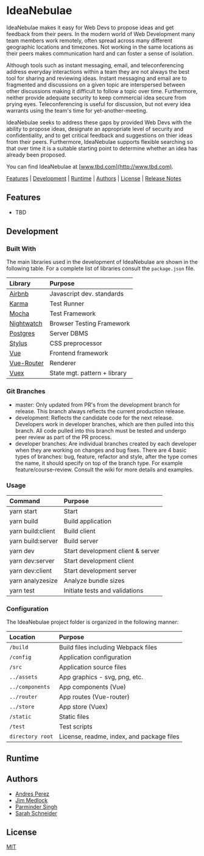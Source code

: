 # IdeaNebulae

IdeaNebulae makes it easy for Web Devs to propose ideas and  get feedback from
their peers. In the modern world of Web Development many team members work
remotely, often spread across many different geographic locations and
timezones. Not working in the same locations as their peers makes communication
hard and can foster a sense of isolation. 

Although tools such as instant messaging, email, and teleconferencing address
everyday interactions within a team they are not always the best tool for
sharing and reviewing ideas. Instant messaging and email are to fragmented 
and discussions on a given topic are interspersed between other discussions
making it difficult to follow a topic over time. Furthermore, neither provide
adequate security to keep commercial idea secure from prying eyes. Teleconferencing
is useful for discussion, but not every idea warrants using the team's time
for yet-another-meeting.

IdeaNebulae seeks to address these gaps by provided Web Devs with the ability
to propose ideas, designate an appropriate level of security and
confidentiality, and to get critical feedback and suggestions on thier ideas
from their peers. Furthermore, IdeaNebulae supports flexible searching so that
over time it is a suitable starting point to determine whether an idea has
already been proposed. 

You can find IdeaNebulae at [www.tbd.com](http://www.tbd.com).

[Features](#features) | [Development](#development) | [Runtime](#runtime) | [Authors](#authors) |
[License](#license) | [Release Notes](releasenotes.md)


## Features

 - TBD
 
## Development

### Built With

The main libraries used in the development of IdeaNebulae are shown in the
following table. For a complete list of libraries consult the `package.json`
file.

| Library                                        | Purpose                      | 
|:-----------------------------------------------|:-----------------------------|
| [Airbnb](https://github.com/airbnb/javascript) | Javascript dev. standards    |
| [Karma](https://karma-runner.github.io )       | Test Runner                  |
| [Mocha](https://mochajs.org)                   | Test Framework               |
| [Nightwatch](https://nightwatchjs.org)         | Browser Testing Framework    |
| [Postgres](https://node-postgres.com )         | Server DBMS                  |
| [Stylus](https://stylus-lang.com )             | CSS preprocessor             |
| [Vue](https://vuejs.org)                       | Frontend framework           |
| [Vue-Router](https://router.vuejs.org)         | Renderer                     |
| [Vuex](https://vuex.vuejs.org)                 | State mgt. pattern + library |

### Git Branches

- master: Only updated from PR's from the development branch for release. This
branch always reflects the current production release.
- development: Reflects the candidate code for the next release. Developers
work in developer branches, which are then pulled into this branch. All code
pulled into this branch must be tested and undergo peer review as part of the
PR process.
- developer branches: Are individual branches created by each developer when
they are working on changes and bug fixes. There are 4 basic types of branches: 
bug, feature, refactor and style, after the type comes the name, it should 
specify on top of the branch type. For example feature/course-review. Consult
the wiki for more details and examples.

### Usage

| Command           | Purpose                           |
|:------------------|:----------------------------------|
| yarn start        | Start                             |
| yarn build        | Build application                 |
| yarn build:client | Build client                      |
| yarn build:server | Build server                      |
| yarn dev          | Start development client & server |
| yarn dev:server   | Start development client          |
| yarn dev:client   | Start development server          |
| yarn analyzesize  | Analyze bundle sizes              |
| yarn test         | Initiate tests and validations    |

### Configuration

The IdeaNebulae project folder is organized in the following manner:

| Location         | Purpose                               |
|:-----------------|:--------------------------------------|
| `/build`         | Build files including Webpack files   |
| `/config`        | Application configuration             |
| `/src`           | Application source files              |
| `../assets`      |   App graphics - svg, png, etc.       |
| `../components`  |   App components (Vue)                |
| `../router`      |   App routes (Vue-router)             |
| `../store`       |   App store (Vuex)                    |
| `/static`        | Static files                          |
| `/test`          | Test scripts                          |
| `directory root` | License, readme, index, and package files |



## Runtime


## Authors

- [Andres Perez](https://github.com/Oxyrus)
- [Jim Medlock](https://github.com/jdmedlock)
- [Parminder Singh](https://github.com/Trion129)
- [Sarah Schneider](https://github.com/rifkegribenes)

## License

[MIT](https://tldrlegal.com/license/mit-license)

[ideanebulae-url]: https://github.com/Chingu-cohorts/Voyage2-bears-27
